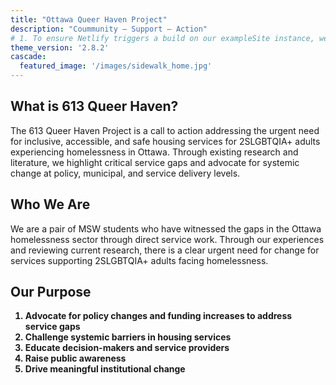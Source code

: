 ```yaml
---
title: "Ottawa Queer Haven Project"
description: "Coummunity – Support – Action"
# 1. To ensure Netlify triggers a build on our exampleSite instance, we need to change a file in the exampleSite directory.
theme_version: '2.8.2'
cascade:
  featured_image: '/images/sidewalk_home.jpg'
---
```

<!-- These lines adjust HTML formatting for this page, li = list item for markdown lists, and  <p> for paragraphs, on the main page under headers -->
<style>li {text-align: left}</style> 
<style>p {text-align: left}</style>


## What is 613 Queer Haven?

The 613 Queer Haven Project is a call to action addressing the urgent need for inclusive, accessible, and safe housing services for 2SLGBTQIA+ adults experiencing homelessness in Ottawa. Through existing research and literature, we highlight critical service gaps and advocate for systemic change at policy, municipal, and service delivery levels.

## Who We Are
We are a pair of MSW students who have witnessed the gaps in the Ottawa homelessness sector through direct service work. Through our experiences and reviewing current research, there is a clear urgent need for change for services supporting 2SLGBTQIA+ adults facing homelessness.

<!-- Make this list bold for emphasis!! -->
<style>li {font-weight: bold}</style>

## Our Purpose
1. Advocate for policy changes and funding increases to address service gaps
2. Challenge systemic barriers in housing services
3. Educate decision-makers and service providers
4. Raise public awareness
5. Drive meaningful institutional change


